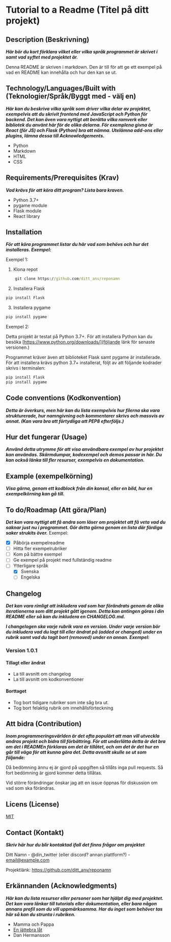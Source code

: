 # Tutorial to a Readme (Titel på ditt projekt)

## Description (Beskrivning)

***Här bör du kort förklara vilket eller vilka språk programmet är skrivet i samt vad syftet med projektet är.***

Denna README är skriven i markdown. Den är till för att ge ett exempel på vad en README kan innehålla och hur den kan se ut.

## Technology/Languages/Built with (Teknologier/Språk/Byggt med - välj en)

***Här kan du beskriva vilka språk som driver vilka delar av projektet, exempelvis att du skrivit frontend med JavaScript och Python för backend. Det kan även vara nyttigt att berätta vilka ramverk eller bibliotek du använt här för de olika delarna. För exemplena givna är React (för JS) och Flask (Python) bra att nämna. Utelämna add-ons eller plugins, lämna dessa till Acknowledgements.***

- Python
- Markdown
- HTML
- CSS

## Requirements/Prerequisites (Krav)

***Vad krävs för att köra ditt program? Lista bara kraven.***

- Python 3.7+
- pygame module
- Flask module
- React library

## Installation

***För att köra programmet listar du här vad som behövs och hur det installeras. Exempel:***

Exempel 1:

1. Klona repot

```cmd
    git clone https://github.com/ditt_anv/reponamn
```

2. Installera Flask

```cmd
pip install Flask
```

3. Installera pygame

```cmd
pip install pygame
```

Exempel 2:

Detta projekt är testat på Python 3.7+. För att installera Python kan du besöka [<https://www.python.org/downloads/](följande> länk för senaste versionen.)

Programmet kräver även att biblioteket Flask samt pygame är installerade. För att installera krävs python 3.7+ installerat, följt av att följande kodrader skrivs i terminalen:

```cmd
pip install Flask
pip install pygame
```

## Code conventions (Kodkonvention)

***Detta är överkurs, men här kan du lista exempelvis hur filerna ska vara strukturerade, hur namngivning och kommentarer skrivs och massvis av annat. (Kan vara bra att förtydliga att PEP8 efterföljs.)***

## Hur det fungerar (Usage)

***Använd detta utrymme för att visa användbara exempel av hur projektet kan användas. Skärmdumpar, kodexempel och demos passar in här. Du kan också länka till fler resurser, exempelvis en dokumentation.***

## Example (exempelkörning)

***Visa gärna, genom ett kodblock från din konsol, eller en bild, hur en exempelkörning kan gå till.***

## To do/Roadmap (Att göra/Plan)

***Det kan vara nyttigt att få andra som läser om projektet att få veta vad du saknar just nu i programmet. Gör detta gärna genom en lista där färdiga saker strukits över.***
Exempel:

- [x] Påbörja exempelreadme
- [ ] Hitta fler exempelrubriker
- [ ] Kom på bättre exempel
- [ ] Ge exempel på projekt med fullständig readme
- [ ] Ytterligare språk
  - [x] Svenska
  - [ ] Engelska

## Changelog

***Det kan vara rimligt att inkludera vad som har förändrats genom de olika iterationerna som ditt projekt gått igenom. Detta kan antingen göras i din README eller så kan du inkludera en CHANGELOG.md.***

***I changelogen ska varje rubrik vara en version. Under varje version bör du inkludera vad du lagt till eller ändrat på (added or changed) under en rubrik samt vad du tagit bort (removed) under en annan. Exempel:***

### Version 1.0.1

#### Tillagt eller ändrat

- La till avsnitt om changelog
- La till avsnitt om kodkonventioner

#### Borttaget

- Tog bort tidigare rubriker som inte såg bra ut.
- Tog bort felaktig rubrik om innehållsförteckning

## Att bidra (Contribution)

***Inom programmeringsvärlden är det ofta populärt att man vill utveckla andras projekt och bidra till förbättring. För att underlätta detta är det bra om det i READMEn förklaras om det är tillåtet, och om det är det hur en går till väga för att kunna göra det. Detta avsnitt skulle se ut som följande:***

Då bedömning ännu ej är gjord på uppgiften så tillåts inga pull requests. Så fort bedömning är gjord kommer detta tillåtas.  

Vid större förändringar önskar jag att en issue öppnas för diskussion om vad som ska förändras.

## Licens (License)

[MIT](https://choosealicense.com/licenses/mit/)

## Contact (Kontakt)

***Skriv här hur du blir kontaktad ifall det finns frågor om projektet***

Ditt Namn - @din_twitter (eller discord? annan plattform?) - email@example.com

Projektlänk: <https://github.com/ditt_anv/reponamn>

## Erkännanden (Acknowledgments)

***Här kan du lista resurser eller personer som har hjälpt dig med projektet. Det kan vara länkar till tutorials eller dokumentation, eller bara någon annans profil som du vill uppmärksamma. Har du inget som behöver tas här så kan du strunta i rubriken.***

- Mamma och Pappa
- [En jättebra låt](https://www.youtube.com/watch?v=cvh0nX08nRw)
- Dan Hermansson
